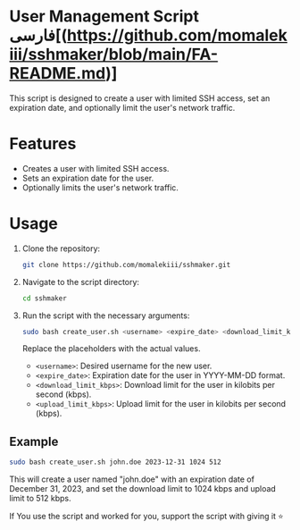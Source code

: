 # User Management Script                                     فارسی[(https://github.com/momalekiii/sshmaker/blob/main/FA-README.md)]

This script is designed to create a user with limited SSH access, set an expiration date, and optionally limit the user's network traffic.

# Features

- Creates a user with limited SSH access.
- Sets an expiration date for the user.
- Optionally limits the user's network traffic.


# Usage


1. Clone the repository:

   ```bash
   git clone https://github.com/momalekiii/sshmaker.git
      ```

2. Navigate to the script directory:

   ```bash
   cd sshmaker
   ```

3. Run the script with the necessary arguments:

   ```bash
   sudo bash create_user.sh <username> <expire_date> <download_limit_kbps> <upload_limit_kbps>
   ```

   Replace the placeholders with the actual values.

   - `<username>`: Desired username for the new user.
   - `<expire_date>`: Expiration date for the user in YYYY-MM-DD format.
   - `<download_limit_kbps>`: Download limit for the user in kilobits per second (kbps).
   - `<upload_limit_kbps>`: Upload limit for the user in kilobits per second (kbps).

## Example

```bash
sudo bash create_user.sh john.doe 2023-12-31 1024 512
```

This will create a user named "john.doe" with an expiration date of December 31, 2023, and set the download limit to 1024 kbps and upload limit to 512 kbps.



If You use the script and worked for you, support the script with giving it ⭐️
